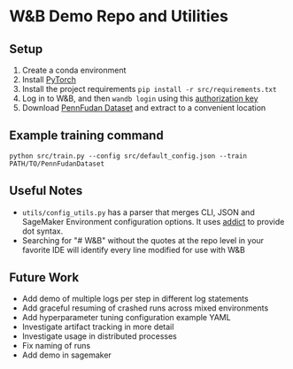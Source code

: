 # W&B Demo Repo and Utilities

## Setup

 1. Create a conda environment
 2. Install [PyTorch](https://pytorch.org/get-started/locally/)
 3. Install the project requirements
  `pip install -r src/requirements.txt`
 4. Log in to W&B, and then `wandb login` using this [authorization key](https://wandb.ai/authorize)
 5. Download [PennFudan Dataset](https://www.cis.upenn.edu/~jshi/ped_html/PennFudanPed.zip) and extract to a convenient location

## Example training command

`python src/train.py --config src/default_config.json --train PATH/TO/PennFudanDataset`

## Useful Notes

- `utils/config_utils.py` has a parser that merges CLI, JSON and SageMaker Environment configuration options. It uses [addict](https://github.com/mewwts/addict) to provide dot syntax.
- Searching for "# W&B" without the quotes at the repo level in your favorite IDE will identify every line modified for use with W&B

## Future Work
- Add demo of multiple logs per step in different log statements
- Add graceful resuming of crashed runs across mixed environments
- Add hyperparameter tuning configuration example YAML
- Investigate artifact tracking in more detail
- Investigate usage in distributed processes
- Fix naming of runs
- Add demo in sagemaker
